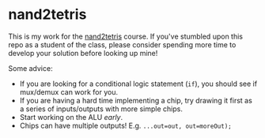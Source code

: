 # nand2tetris

This is my work for the [nand2tetris](https://www.coursera.org/learn/build-a-computer/home/welcome) course. If you've stumbled upon this repo as a student of the class, please consider spending more time to develop your solution before looking up mine!

Some advice:
* If you are looking for a conditional logic statement (`if`), you should see if mux/demux can work for you.
* If you are having a hard time implementing a chip, try drawing it first as a series of inputs/outputs with more simple chips.
* Start working on the ALU _early_.
* Chips can have multiple outputs! E.g. `...out=out, out=moreOut);`
